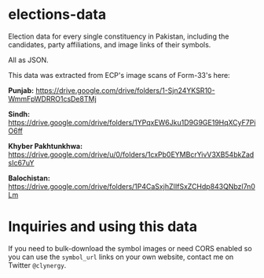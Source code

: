 # elections-data

Election data for every single constituency in Pakistan, including the candidates, party affiliations, and image links of their symbols.

All as JSON.

This data was extracted from ECP's image scans of Form-33's here:

**Punjab:** https://drive.google.com/drive/folders/1-Sjn24YKSR10-WmmFpWDRRO1csDe8TMj

**Sindh:** https://drive.google.com/drive/folders/1YPqxEW6Jku1D9G9GE19HqXCyF7PiO6ff

**Khyber Pakhtunkhwa:** https://drive.google.com/drive/u/0/folders/1cxPb0EYMBcrYivV3XB54bkZadsIc67uY

**Balochistan:** https://drive.google.com/drive/folders/1P4CaSxjhZIIfSxZCHdp843QNbzl7n0Lm

# Inquiries and using this data

If you need to bulk-download the symbol images or need CORS enabled so you can use the `symbol_url` links on your own website, contact me on Twitter `@clynergy`.
